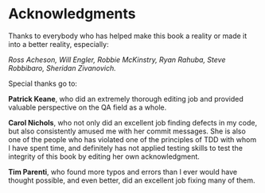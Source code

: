 # Acknowledgments

Thanks to everybody who has helped make this book a reality or made it into a better reality, especially:

_Ross Acheson, Will Engler, Robbie McKinstry, Ryan Rahuba, Steve Robbibaro, Sheridan Zivanovich._

Special thanks go to:

__Patrick Keane__, who did an extremely thorough editing job and provided valuable perspective on the QA field as a whole.

__Carol Nichols__, who not only did an excellent job finding defects in my code, but also consistently amused me with her commit messages.  She is also one of the people who has violated one of the principles of TDD with whom I have spent time, and definitely has not applied testing skills to test the integrity of this book by editing her own acknowledgment.

__Tim Parenti__, who found more typos and errors than I ever would have thought possible, and even better, did an excellent job fixing many of them.

